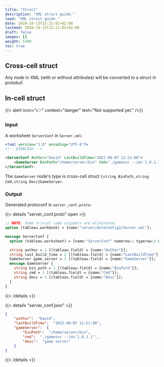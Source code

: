 ```yaml
---
title: "Struct"
description: "XML struct guide."
lead: "XML struct guide."
date: 2020-10-13T15:21:01+02:00
lastmod: 2020-10-13T15:21:01+02:00
draft: false
images: []
weight: 5100
toc: true
---
```


## Cross-cell struct

Any node in XML (with or without attributes) will be converted to a struct in protobuf.

## In-cell struct

{{< alert icon="👉" context="danger" text="Not supported yet." />}}

### Input

A worksheet `ServerConf` in `Server.xml`:

```XML
<?xml version="1.0" encoding="UTF-8"?>
<!-- @TABLEAU -->

<ServerConf Author="David" LastBuildTime="2022-08-07 11:21:00">
    <GameServer BinPath="/home/server/bin" Cmd="./gamesvr --id='1.0.1.1'" Desc="game server" />
</ServerConf>
```

The `GameServer` node's type is cross-cell struct `{string BinPath,string Cmd,string Desc}GameServer`.

### Output

Generated protoconf is `server_conf.proto`:

{{< details "server_conf.proto" open >}}

```protobuf
// NOTE: Some trivial code snippets are eliminated.
option (tableau.workbook) = {name:"server/AutoConfig2/Server.xml"};

message ServerConf {
  option (tableau.worksheet) = {name:"ServerConf" namerow:1 typerow:2 noterow:3 datarow:4 nameline:1 typeline:1 nested:true};

  string author = 1 [(tableau.field) = {name:"Author"}];
  string last_build_time = 2 [(tableau.field) = {name:"LastBuildTime"}];
  GameServer game_server = 3 [(tableau.field) = {name:"GameServer"}];
  message GameServer {
    string bin_path = 1 [(tableau.field) = {name:"BinPath"}];
    string cmd = 2 [(tableau.field) = {name:"Cmd"}];
    string desc = 3 [(tableau.field) = {name:"Desc"}];
  }
}

```

{{< /details >}}

{{< details "server_conf.json" >}}

```json
{
    "author":  "David",
    "lastBuildTime":  "2022-08-07 11:21:00",
    "gameServer":  {
        "binPath":  "/home/server/bin",
        "cmd":  "./gamesvr --id='1.0.1.1'",
        "desc":  "game server"
    }
}
```

{{< /details >}}
